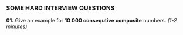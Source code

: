 ### SOME HARD INTERVIEW QUESTIONS

**01.** Give an example for **10 000 consequtive composite** numbers. *(1-2 minutes)*
